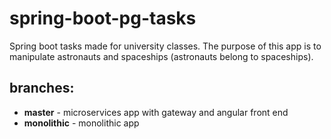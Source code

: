 # spring-boot-pg-tasks
Spring boot tasks made for university classes.
The purpose of this app is to manipulate astronauts and spaceships (astronauts belong to spaceships).

## branches:
* **master** - microservices app with gateway and angular front end
* **monolithic** - monolithic app
